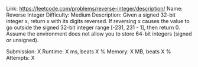 Link: https://leetcode.com/problems/reverse-integer/description/
Name: Reverse Integer
Difficulty: Medium
Description:
Given a signed 32-bit integer x, return x with its digits reversed. 
If reversing x causes the value to go outside the signed 32-bit integer range [-231, 231 - 1], then return 0.
Assume the environment does not allow you to store 64-bit integers (signed or unsigned).


Submission: X
Runtime: X ms, beats X %
Memory: X MB, beats X %
Attempts: X